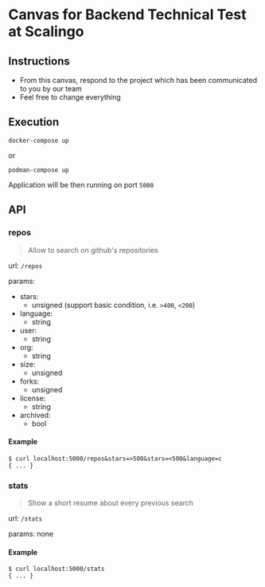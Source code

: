 # Canvas for Backend Technical Test at Scalingo

## Instructions

* From this canvas, respond to the project which has been communicated to you by our team
* Feel free to change everything

## Execution

```
docker-compose up
```

or
```
podman-compose up
```

Application will be then running on port `5000`

## API

### repos

> Allow to search on github's repositories

url: `/repos`

params:
- stars: 
    - unsigned (support basic condition, i.e. `>400`, `<200`)
- language: 
    - string
- user:
    - string
- org: 
    - string
- size: 
    - unsigned
- forks: 
    - unsigned
- license: 
    - string
- archived: 
    - bool

#### Example
```
$ curl localhost:5000/repos&stars=>500&stars=<500&language=c
{ ... }
```

### stats

> Show a short resume about every previous search

url: `/stats`

params: none

#### Example
```
$ curl localhost:5000/stats
{ ... }
```
